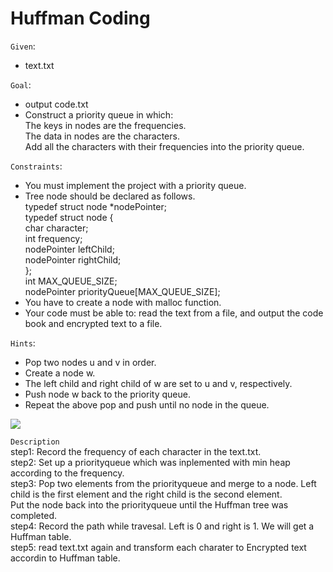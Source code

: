 Huffman Coding  
==========================
`Given`:  
* text.txt  

`Goal`:  
* output code.txt  
* Construct a priority queue in which:  
The keys in nodes are the frequencies.  
The data in nodes are the characters.  
Add all the characters with their frequencies into the priority queue.  

`Constraints`:  
* You must implement the project with a priority queue.  
* Tree node should be declared as follows.  
typedef struct node *nodePointer;  
typedef struct node {  
  char character;  
  int frequency;  
  nodePointer leftChild;  
  nodePointer rightChild;  
};  
int MAX_QUEUE_SIZE;  
nodePointer priorityQueue[MAX_QUEUE_SIZE];  
* You have to create a node with malloc function.  
* Your code must be able to: read the text from a file, and output the code book and encrypted text to a file.  

`Hints`:  
* Pop two nodes u and v in order.  
* Create a node w.  
* The left child and right child of w are set to u and v, respectively.  
* Push node w back to the priority queue.  
* Repeat the above pop and push until no node in the queue.  

![](https://github.com/Jordon-Chen/C/blob/master/HuffmanCoding/HuffmanCoding.png?raw=true)

`Description`  
step1: Record the frequency of each character in the text.txt.  
step2: Set up a priorityqueue which was inplemented with min heap according to the frequency.  
step3: Pop two elements from the priorityqueue and merge to a node. Left child is the first element and the right child is the second element.  
Put the node back into the priorityqueue until the Huffman tree was completed.  
step4: Record the path while travesal. Left is 0 and right is 1. We will get a Huffman table.  
step5: read text.txt again and transform each charater to Encrypted text accordin to Huffman table.  

